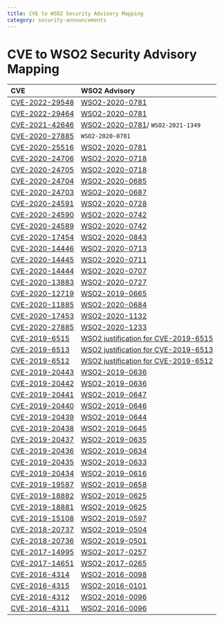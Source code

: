 ```yaml
---
title: CVE to WSO2 Security Advisory Mapping
category: security-announcements
---
```


# CVE to WSO2 Security Advisory Mapping

| CVE   | WSO2 Advisory |
| :---- | :------------ |
| [CVE-2022-29548](https://www.cvedetails.com/cve/CVE-2022-29548/)  |	[WSO2-2020-0781](security-advisories/2022/WSO2-2021-1603.md) |
| [CVE-2022-29464](https://www.cvedetails.com/cve/CVE-2022-29464/)  |	[WSO2-2020-0781](security-advisories/2022/WSO2-2021-1738.md) |
| [CVE-2021-42646](https://www.cvedetails.com/cve/CVE-2021-42646/)  |	[WSO2-2020-0781](security-advisories/2021/WSO2-2021-1289.md)/ `WSO2-2021-1349` |
| [CVE-2020-27885](https://www.cvedetails.com/cve/CVE-2020-27885/)  |	`WSO2-2020-0781` |
| [CVE-2020-25516](https://www.cvedetails.com/cve/CVE-2020-25516/)  |	[WSO2-2020-0781](security-advisories/2020/WSO2-2020-0781.md) |
| [CVE-2020-24706](https://www.cvedetails.com/cve/CVE-2020-24706/)  |	[WSO2-2020-0718](security-advisories/2020/WSO2-2020-0718.md) |
| [CVE-2020-24705](https://www.cvedetails.com/cve/CVE-2020-24705/)  |	[WSO2-2020-0718](security-advisories/2020/WSO2-2020-0718.md) |
| [CVE-2020-24704](https://www.cvedetails.com/cve/CVE-2020-24704/)  |	[WSO2-2020-0685](security-advisories/2020/WSO2-2020-0685.md) |
| [CVE-2020-24703](https://www.cvedetails.com/cve/CVE-2020-24703/)  |	[WSO2-2020-0687](security-advisories/2020/WSO2-2020-0687.md) |
| [CVE-2020-24591](https://www.cvedetails.com/cve/CVE-2020-24591/)  |	[WSO2-2020-0728](security-advisories/2020/WSO2-2020-0728.md) |
| [CVE-2020-24590](https://www.cvedetails.com/cve/CVE-2020-24590/)  |	[WSO2-2020-0742](security-advisories/2020/WSO2-2020-0742.md) |
| [CVE-2020-24589](https://www.cvedetails.com/cve/CVE-2020-24589/)  |	[WSO2-2020-0742](security-advisories/2020/WSO2-2020-0742.md) |
| [CVE-2020-17454](https://www.cvedetails.com/cve/CVE-2020-17454/)  |	[WSO2-2020-0843](security-advisories/2020/WSO2-2020-0843.md) |
| [CVE-2020-14446](https://www.cvedetails.com/cve/CVE-2020-14446/)  |	[WSO2-2020-0713](security-advisories/2020/WSO2-2020-0713.md) |
| [CVE-2020-14445](https://www.cvedetails.com/cve/CVE-2020-14445/)  |	[WSO2-2020-0711](security-advisories/2020/WSO2-2020-0711.md) |
| [CVE-2020-14444](https://www.cvedetails.com/cve/CVE-2020-14444/)  |	[WSO2-2020-0707](security-advisories/2020/WSO2-2020-0707.md) |
| [CVE-2020-13883](https://www.cvedetails.com/cve/CVE-2020-13883/)  |	[WSO2-2020-0727](security-advisories/2020/WSO2-2020-0727.md) |
| [CVE-2020-12719](https://www.cvedetails.com/cve/CVE-2020-12719/)  |	[WSO2-2019-0665](security-advisories/2020/WSO2-2019-0665.md) |
| [CVE-2020-11885](https://www.cvedetails.com/cve/CVE-2020-11885/)  |	[WSO2-2020-0684](security-advisories/2020/WSO2-2020-0684.md) |
| [CVE-2020-17453](https://www.cvedetails.com/cve/CVE-2020-17453/)  |	[WSO2-2020-1132](security-advisories/2021/WSO2-2020-1132.md) |
| [CVE-2020-27885](https://www.cvedetails.com/cve/CVE-2020-27885/)  |	[WSO2-2020-1233](security-advisories/2021/WSO2-2020-1233.md) |
| [CVE-2019-6515](https://www.cvedetails.com/cve/CVE-2019-6515/)    |	[WSO2 justification for CVE-2019-6515](cve-justifications/2019/CVE-2019-6515.md) |
| [CVE-2019-6513](https://www.cvedetails.com/cve/CVE-2019-6513/)    |	[WSO2 justification for CVE-2019-6513](cve-justifications/2020/CVE-2019-6513.md) |
| [CVE-2019-6512](https://www.cvedetails.com/cve/CVE-2019-6512/)    |	[WSO2 justification for CVE-2019-6512](cve-justifications/2019/CVE-2019-6512.md) |
| [CVE-2019-20443](https://www.cvedetails.com/cve/CVE-2019-20443/)  |	[WSO2-2019-0636](security-advisories/2019/WSO2-2019-0636.md) |
| [CVE-2019-20442](https://www.cvedetails.com/cve/CVE-2019-20442/)  |	[WSO2-2019-0636](security-advisories/2019/WSO2-2019-0636.md) |
| [CVE-2019-20441](https://www.cvedetails.com/cve/CVE-2019-20441/)  |	[WSO2-2019-0647](security-advisories/2019/WSO2-2019-0647.md) |
| [CVE-2019-20440](https://www.cvedetails.com/cve/CVE-2019-20440/)  |	[WSO2-2019-0646](security-advisories/2019/WSO2-2019-0646.md) |
| [CVE-2019-20439](https://www.cvedetails.com/cve/CVE-2019-20439/)  |	[WSO2-2019-0644](security-advisories/2019/WSO2-2019-0644.md) |
| [CVE-2019-20438](https://www.cvedetails.com/cve/CVE-2019-20438/)  |	[WSO2-2019-0645](security-advisories/2019/WSO2-2019-0645.md) |
| [CVE-2019-20437](https://www.cvedetails.com/cve/CVE-2019-20437/)  |	[WSO2-2019-0635](security-advisories/2019/WSO2-2019-0635.md) |
| [CVE-2019-20436](https://www.cvedetails.com/cve/CVE-2019-20436/)  |	[WSO2-2019-0634](security-advisories/2019/WSO2-2019-0634.md) |
| [CVE-2019-20435](https://www.cvedetails.com/cve/CVE-2019-20435/)  |	[WSO2-2019-0633](security-advisories/2019/WSO2-2019-0633.md) |
| [CVE-2019-20434](https://www.cvedetails.com/cve/CVE-2019-20434/)  |	[WSO2-2019-0616](security-advisories/2019/WSO2-2019-0616.md) |
| [CVE-2019-19587](https://www.cvedetails.com/cve/CVE-2019-19587/)  |	[WSO2-2019-0658](security-advisories/2019/WSO2-2019-0658.md) |
| [CVE-2019-18882](https://www.cvedetails.com/cve/CVE-2019-18882/)  |	[WSO2-2019-0625](security-advisories/2019/WSO2-2019-0625.md) |
| [CVE-2019-18881](https://www.cvedetails.com/cve/CVE-2019-18881/)  |	[WSO2-2019-0625](security-advisories/2019/WSO2-2019-0625.md) |
| [CVE-2019-15108](https://www.cvedetails.com/cve/CVE-2019-15108/)  |	[WSO2-2019-0597](security-advisories/2019/WSO2-2019-0597.md) |
| [CVE-2018-20737](https://www.cvedetails.com/cve/CVE-2018-20737/)  |	[WSO2-2019-0504](security-advisories/2019/WSO2-2019-0504.md) |
| [CVE-2018-20736](https://www.cvedetails.com/cve/CVE-2018-20736/)  |	[WSO2-2019-0501](security-advisories/2019/WSO2-2019-0501.md) |
| [CVE-2017-14995](https://www.cvedetails.com/cve/CVE-2017-14995/)  |	[WSO2-2017-0257](security-advisories/2017/WSO2-2017-0257.md) |
| [CVE-2017-14651](https://www.cvedetails.com/cve/CVE-2017-14651/)  |	[WSO2-2017-0265](security-advisories/2017/WSO2-2017-0265.md) |
| [CVE-2016-4314](https://www.cvedetails.com/cve/CVE-2016-4314/)    |	[WSO2-2016-0098](security-advisories/2016/WSO2-2016-0098.md) |
| [CVE-2016-4315](https://www.cvedetails.com/cve/CVE-2016-4315/)    |	[WSO2-2016-0101](security-advisories/2016/WSO2-2016-0101.md) |
| [CVE-2016-4312](https://www.cvedetails.com/cve/CVE-2016-4312/)    |	[WSO2-2016-0096](security-advisories/2016/WSO2-2016-0096.md) |
| [CVE-2016-4311](https://www.cvedetails.com/cve/CVE-2016-4311/)    |	[WSO2-2016-0096](security-advisories/2016/WSO2-2016-0096.md) |
